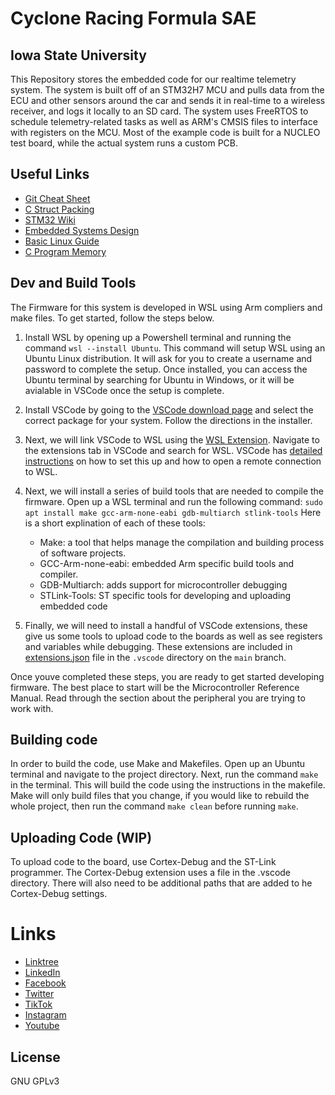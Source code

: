 # Cyclone Racing Formula SAE
## Iowa State University

This Repository stores the embedded code for our realtime telemetry system. The system is built off of an STM32H7 MCU and pulls data from the ECU and other sensors around the car and sends it in real-time to a wireless receiver, and logs it locally to an SD card. The system uses FreeRTOS to schedule telemetry-related tasks as well as ARM's CMSIS files to interface with registers on the MCU. Most of the example code is built for a NUCLEO test board, while the actual system runs a custom PCB.

## Useful Links
- [Git Cheat Sheet](https://education.github.com/git-cheat-sheet-education.pdf)
- [C Struct Packing](http://www.catb.org/esr/structure-packing/)
- [STM32 Wiki](https://wiki.stmicroelectronics.cn/stm32mcu/wiki/Category:Getting_started_with_STM32_:_STM32_step_by_step)
- [Embedded Systems Design](https://iowastate.sharepoint.com/sites/CycloneRacingFormulaSAE/Shared%20Documents/Forms/AllItems.aspx?id=%2Fsites%2FCycloneRacingFormulaSAE%2FShared%20Documents%2FElectrical%2FResources%2FEmbedded%20Systems%20Introduction%20to%20Arm%20Cortex%2DM%20Microcontrollers%20Fifth%20Edition%2Epdf&parent=%2Fsites%2FCycloneRacingFormulaSAE%2FShared%20Documents%2FElectrical%2FResources)
- [Basic Linux Guide](https://www.tecmint.com/free-online-linux-learning-guide-for-beginners/)
- [C Program Memory](https://www.geeksforgeeks.org/memory-layout-of-c-program/)

## Dev and Build Tools
The Firmware for this system is developed in WSL using Arm compliers and make files. To get started, follow the steps below.

1. Install WSL by opening up a Powershell terminal and running the command `wsl --install Ubuntu`. This command will setup WSL using an Ubuntu Linux distribution. It will ask for you to create a username and password to complete the setup. Once installed, you can access the Ubuntu terminal by searching for Ubuntu in Windows, or it will be avialable in VSCode once the setup is complete.

2. Install VSCode by going to the [VSCode download page](https://code.visualstudio.com/download) and select the correct package for your system. Follow the directions in the installer.

3. Next, we will link VSCode to WSL using the [WSL Extension](https://marketplace.visualstudio.com/items?itemName=ms-vscode-remote.remote-wsl). Navigate to the extensions tab in VSCode and search for WSL. VSCode has [detailed instructions](https://code.visualstudio.com/docs/remote/wsl) on how to set this up and how to open a remote connection to WSL.

4. Next, we will install a series of build tools that are needed to compile the firmware. Open up a WSL terminal and run the following command:
`sudo apt install make gcc-arm-none-eabi gdb-multiarch stlink-tools`
Here is a short explination of each of these tools:
    - Make: a tool that helps manage the compilation and building process of software projects.
    - GCC-Arm-none-eabi: embedded Arm specific build tools and compiler.
    - GDB-Multiarch: adds support for microcontroller debugging
    - STLink-Tools: ST specific tools for developing and uploading embedded code
5. Finally, we will need to install a handful of VSCode extensions, these give us some tools to upload code to the boards as well as see registers and variables while debugging. These extensions are included in [extensions.json](https://github.com/Cyclone-Racing/CR28_Telem/blob/Documentation/.vscode/extensions.json) file in the `.vscode` directory on the `main` branch.

Once youve completed these steps, you are ready to get started developing firmware. The best place to start will be the Microcontroller Reference Manual. Read through the section about the peripheral you are trying to work with.

## Building code
In order to build the code, use Make and Makefiles. Open up an Ubuntu terminal and navigate to the project directory. Next, run the command `make` in the terminal. This will build the code using the instructions in the makefile. Make will only build files that you change, if you would like to rebuild the whole project, then run the command `make clean` before running `make`.

## Uploading Code (WIP)
To upload code to the board, use Cortex-Debug and the ST-Link programmer. The Cortex-Debug extension uses a file in the .vscode directory. There will also need to be additional paths that are added to he Cortex-Debug settings.

# Links
- [Linktree](https://linktr.ee/cycloneracing)
- [LinkedIn](https://www.linkedin.com/company/cyclone-racing/)
- [Facebook](https://www.facebook.com/CycloneRacingUS/)
- [Twitter](https://twitter.com/cycloneracingus?lang=en)
- [TikTok](https://www.tiktok.com/@cycloneracing)
- [Instagram](https://www.instagram.com/cycloneracingus/)
- [Youtube](https://www.youtube.com/channel/UCQaE_Bqq185kTRbl6uPepTg/videos)

## License

GNU GPLv3
